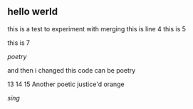 ## hello werld

this is a test to experiment with merging
this is line 4
this is 5

this is 7

*poetry*

and then i changed this
code can be poetry

13
14
15
Another poetic justice'd orange

*sing*
